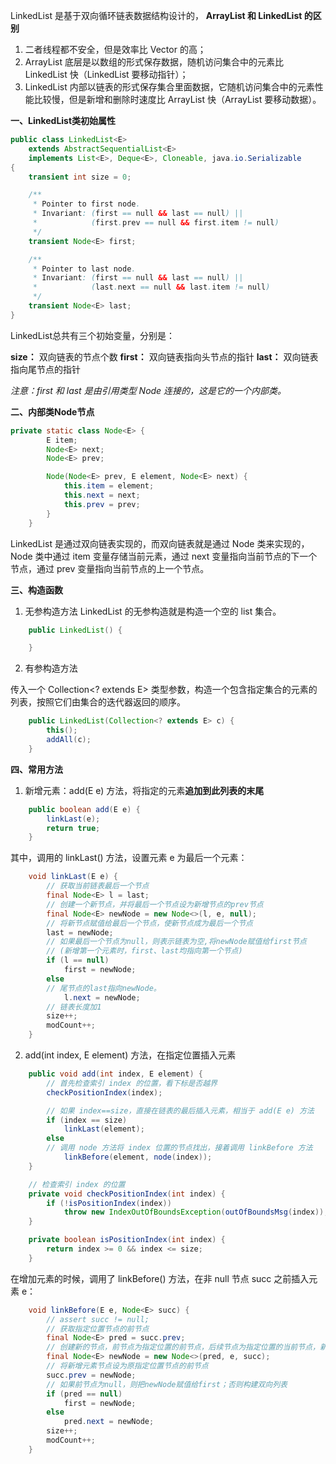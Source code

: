 LinkedList 是基于双向循环链表数据结构设计的，
**ArrayList 和 LinkedList 的区别**
1. 二者线程都不安全，但是效率比 Vector 的高；
2. ArrayList 底层是以数组的形式保存数据，随机访问集合中的元素比 LinkedList 快（LinkedList 要移动指针）；
3. LinkedList 内部以链表的形式保存集合里面数据，它随机访问集合中的元素性能比较慢，但是新增和删除时速度比 ArrayList 快（ArrayList 要移动数据）。



**一、LinkedList类初始属性**
```java
public class LinkedList<E>
    extends AbstractSequentialList<E>
    implements List<E>, Deque<E>, Cloneable, java.io.Serializable
{
    transient int size = 0;

    /**
     * Pointer to first node.
     * Invariant: (first == null && last == null) ||
     *            (first.prev == null && first.item != null)
     */
    transient Node<E> first;

    /**
     * Pointer to last node.
     * Invariant: (first == null && last == null) ||
     *            (last.next == null && last.item != null)
     */
    transient Node<E> last;
}
```
LinkedList总共有三个初始变量，分别是：

**size：** 双向链表的节点个数
**first：** 双向链表指向头节点的指针
**last：** 双向链表指向尾节点的指针

*注意：first 和 last 是由引用类型 Node 连接的，这是它的一个内部类。*

**二、内部类Node节点**
```java
private static class Node<E> {
        E item;
        Node<E> next;
        Node<E> prev;

        Node(Node<E> prev, E element, Node<E> next) {
            this.item = element;
            this.next = next;
            this.prev = prev;
        }
    }
```
LinkedList 是通过双向链表实现的，而双向链表就是通过 Node 类来实现的，Node 类中通过 item 变量存储当前元素，通过 next 变量指向当前节点的下一个节点，通过 prev 变量指向当前节点的上一个节点。

**三、构造函数**
1. 无参构造方法
LinkedList 的无参构造就是构造一个空的 list 集合。
```java
    public LinkedList() {

    }
```
2. 有参构造方法

传入一个 Collection<? extends E> 类型参数，构造一个包含指定集合的元素的列表，按照它们由集合的迭代器返回的顺序。
```java
    public LinkedList(Collection<? extends E> c) {
        this();
        addAll(c);
    }
```
**四、常用方法**
1. 新增元素：add(E e) 方法，将指定的元素**追加到此列表的末尾**
```java
    public boolean add(E e) {
        linkLast(e);
        return true;
    }
```
其中，调用的 linkLast() 方法，设置元素 e 为最后一个元素：
```java
    void linkLast(E e) {
    	// 获取当前链表最后一个节点
        final Node<E> l = last;
        // 创建一个新节点，并将最后一个节点设为新增节点的prev节点
        final Node<E> newNode = new Node<>(l, e, null);
        // 将新节点赋值给最后一个节点，使新节点成为最后一个节点
        last = newNode;
        // 如果最后一个节点为null，则表示链表为空,将newNode赋值给first节点
        // (新增第一个元素时，first、last均指向第一个节点)
        if (l == null)
            first = newNode;
        else
        // 尾节点的last指向newNode。
            l.next = newNode;
        // 链表长度加1    
        size++;
        modCount++;
    }
```
2. add(int index, E element) 方法，在指定位置插入元素
```java
    public void add(int index, E element) {
    	// 首先检查索引 index 的位置，看下标是否越界
        checkPositionIndex(index);

        // 如果 index==size，直接在链表的最后插入元素，相当于 add(E e) 方法
        if (index == size)
            linkLast(element);
        else
        // 调用 node 方法将 index 位置的节点找出，接着调用 linkBefore 方法
            linkBefore(element, node(index));
    }

    // 检查索引 index 的位置
	private void checkPositionIndex(int index) {
        if (!isPositionIndex(index))
            throw new IndexOutOfBoundsException(outOfBoundsMsg(index));
    }

	private boolean isPositionIndex(int index) {
        return index >= 0 && index <= size;
    }
```
在增加元素的时候，调用了 linkBefore() 方法，在非 null 节点 succ 之前插入元素 e：
```java
    void linkBefore(E e, Node<E> succ) {
        // assert succ != null;
        // 获取指定位置节点的前节点
        final Node<E> pred = succ.prev;
        // 创建新的节点，前节点为指定位置的前节点，后续节点为指定位置的当前节点，新增e元素就是插入在succ之前
        final Node<E> newNode = new Node<>(pred, e, succ);
        // 将新增元素节点设为原指定位置节点的前节点
        succ.prev = newNode;
        // 如果前节点为null，则把newNode赋值给first；否则构建双向列表
        if (pred == null)
            first = newNode;
        else
            pred.next = newNode;
        size++;
        modCount++;
    }
```
